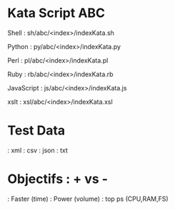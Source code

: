 Kata Script ABC
===============
Shell         : sh/abc/\<index\>/indexKata.sh

Python        : py/abc/\<index\>/indexKata.py

Perl          : pl/abc/\<index\>/indexKata.pl

Ruby          : rb/abc/\<index\>/indexKata.rb

JavaScript    : js/abc/\<index\>/indexKata.js

xslt          : xsl/abc/\<index\>/indexKata.xsl

Test Data
=========
: xml
: csv
: json
: txt

Objectifs : + vs - 
==================
: Faster      (time)
: Power       (volume)
: top ps      (CPU,RAM,FS)